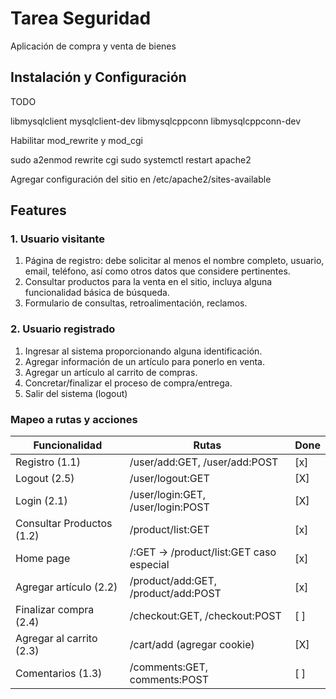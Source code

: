 # Tarea Seguridad

Aplicación de compra y venta de bienes

## Instalación y Configuración 

TODO

libmysqlclient mysqlclient-dev
libmysqlcppconn libmysqlcppconn-dev

Habilitar mod_rewrite y mod_cgi

sudo a2enmod rewrite cgi
sudo systemctl restart apache2 

Agregar configuración del sitio en /etc/apache2/sites-available

## Features

### 1. Usuario visitante

1. Página de registro: debe solicitar al menos el nombre completo, usuario, email, teléfono, así
  como otros datos que considere pertinentes.
2. Consultar productos para la venta en el sitio, incluya alguna funcionalidad básica de búsqueda.
3. Formulario de consultas, retroalimentación, reclamos.

### 2. Usuario registrado

1. Ingresar al sistema proporcionando alguna identificación.
2. Agregar información de un artículo para ponerlo en venta.
3. Agregar un artículo al carrito de compras.
4. Concretar/finalizar el proceso de compra/entrega.
5. Salir del sistema (logout)

### Mapeo a rutas y acciones

Funcionalidad             | Rutas                                    | Done
--------------------------|------------------------------------------|--------
Registro (1.1)            | /user/add:GET, /user/add:POST            |  [x]
Logout (2.5)              | /user/logout:GET                         |  [X]
Login (2.1)               | /user/login:GET, /user/login:POST        |  [X]
Consultar Productos (1.2) | /product/list:GET                        |  [x]
Home page                 | /:GET -> /product/list:GET caso especial |  [x]
Agregar artículo (2.2)    | /product/add:GET, /product/add:POST      |  [x]
Finalizar compra (2.4)    | /checkout:GET, /checkout:POST            |  [ ]
Agregar al carrito (2.3)  | /cart/add (agregar cookie)               |  [X]
Comentarios (1.3)         | /comments:GET, comments:POST             |  [ ]

